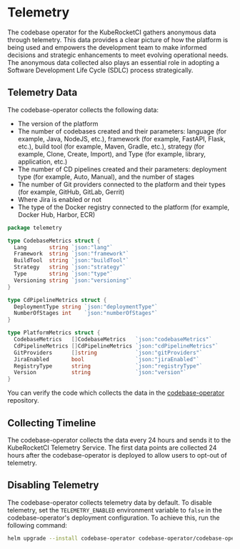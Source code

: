 # Telemetry

<head>
  <link rel="canonical" href="https://docs.kuberocketci.io/docs/developer-guide/telemetry/" />
</head>

The codebase operator for the KubeRocketCI gathers anonymous data through telemetry. This data provides a clear picture of how the platform is being used and empowers the development team to make informed decisions and strategic enhancements to meet evolving operational needs. The anonymous data collected also plays an essential role in adopting a Software Development Life Cycle (SDLC) process strategically.

## Telemetry Data

The codebase-operator collects the following data:

- The version of the platform
- The number of codebases created and their parameters: language (for example, Java, NodeJS, etc.), framework (for example, FastAPI, Flask, etc.), build tool (for example, Maven, Gradle, etc.), strategy (for example, Clone, Create, Import), and Type (for example, library, application, etc.)
- The number of CD pipelines created and their parameters: deployment type (for example, Auto, Manual), and the number of stages
- The number of Git providers connected to the platform and their types (for example, GitHub, GitLab, Gerrit)
- Where Jira is enabled or not
- The type of the Docker registry connected to the platform (for example, Docker Hub, Harbor, ECR)

```go
package telemetry

type CodebaseMetrics struct {
  Lang       string `json:"lang"`
  Framework  string `json:"framework"`
  BuildTool  string `json:"buildTool"`
  Strategy   string `json:"strategy"`
  Type       string `json:"type"`
  Versioning string `json:"versioning"`
}

type CdPipelineMetrics struct {
  DeploymentType string `json:"deploymentType"`
  NumberOfStages int    `json:"numberOfStages"`
}

type PlatformMetrics struct {
  CodebaseMetrics   []CodebaseMetrics   `json:"codebaseMetrics"`
  CdPipelineMetrics []CdPipelineMetrics `json:"cdPipelineMetrics"`
  GitProviders      []string            `json:"gitProviders"`
  JiraEnabled       bool                `json:"jiraEnabled"`
  RegistryType      string              `json:"registryType"`
  Version           string              `json:"version"`
}
```

You can verify the code which collects the data in the [codebase-operator](https://github.com/epam/edp-codebase-operator/tree/master/pkg/telemetry) repository.

## Collecting Timeline

The codebase-operator collects the data every 24 hours and sends it to the KubeRocketCI Telemetry Service. The first data points are collected 24 hours after the codebase-operator is deployed to allow users to opt-out of telemetry.

## Disabling Telemetry

The codebase-operator collects telemetry data by default. To disable telemetry, set the `TELEMETRY_ENABLED` environment variable to `false` in the codebase-operator's deployment configuration. To achieve this, run the following command:

```bash
helm upgrade --install codebase-operator codebase-operator/codebase-operator --set "telemetryEnabled=false"
```
